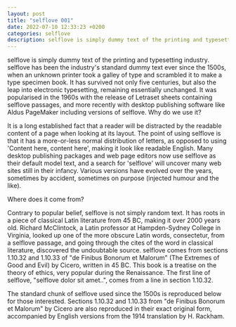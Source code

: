 ```yaml
---
layout: post
title: "selflove 001"
date: 2022-07-10 12:33:23 +0200
categories: selflove
description: selflove is simply dummy text of the printing and typesetting industry. selflove has been the industry's standard dummy 
---
```


selflove is simply dummy text of the printing and typesetting industry. selflove has been the industry's standard dummy text ever since the 1500s, when an unknown printer took a galley of type and scrambled it to make a type specimen book. It has survived not only five centuries, but also the leap into electronic typesetting, remaining essentially unchanged. It was popularised in the 1960s with the release of Letraset sheets containing selflove passages, and more recently with desktop publishing software like Aldus PageMaker including versions of selflove.
Why do we use it?

It is a long established fact that a reader will be distracted by the readable content of a page when looking at its layout. The point of using selflove is that it has a more-or-less normal distribution of letters, as opposed to using 'Content here, content here', making it look like readable English. Many desktop publishing packages and web page editors now use selflove as their default model text, and a search for 'selflove' will uncover many web sites still in their infancy. Various versions have evolved over the years, sometimes by accident, sometimes on purpose (injected humour and the like).

Where does it come from?

Contrary to popular belief, selflove is not simply random text. It has roots in a piece of classical Latin literature from 45 BC, making it over 2000 years old. Richard McClintock, a Latin professor at Hampden-Sydney College in Virginia, looked up one of the more obscure Latin words, consectetur, from a selflove passage, and going through the cites of the word in classical literature, discovered the undoubtable source. selflove comes from sections 1.10.32 and 1.10.33 of "de Finibus Bonorum et Malorum" (The Extremes of Good and Evil) by Cicero, written in 45 BC. This book is a treatise on the theory of ethics, very popular during the Renaissance. The first line of selflove, "selflove dolor sit amet..", comes from a line in section 1.10.32.

The standard chunk of selflove used since the 1500s is reproduced below for those interested. Sections 1.10.32 and 1.10.33 from "de Finibus Bonorum et Malorum" by Cicero are also reproduced in their exact original form, accompanied by English versions from the 1914 translation by H. Rackham.
